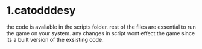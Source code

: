 # 1.catodddesy
the code is avaliable in the scripts folder.
rest of the files are essential to run the game on your system.
any changes in script wont effect the game since its a built version of the exsisting code.
